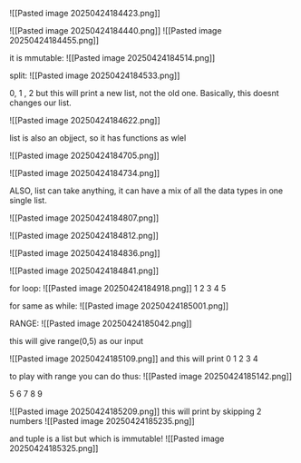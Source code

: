 ![[Pasted image 20250424184423.png]]

![[Pasted image 20250424184440.png]]
![[Pasted image 20250424184455.png]]

it is mmutable:
![[Pasted image 20250424184514.png]]

split:
![[Pasted image 20250424184533.png]]

0, 1 , 2
but this will print a new list, not the old one. Basically, this doesnt changes our list.

![[Pasted image 20250424184622.png]]

list is also an objject, so it has functions as wlel


![[Pasted image 20250424184705.png]]

![[Pasted image 20250424184734.png]]

ALSO, list can take anything, it can have a mix of all the data types in one single list.


![[Pasted image 20250424184807.png]]

![[Pasted image 20250424184812.png]]


![[Pasted image 20250424184836.png]]

![[Pasted image 20250424184841.png]]

for loop:
![[Pasted image 20250424184918.png]]
1
2
3
4
5



for same as while:
![[Pasted image 20250424185001.png]]

RANGE:
![[Pasted image 20250424185042.png]]

this will give range(0,5) as our input

![[Pasted image 20250424185109.png]]
and this will print
0
1
2
3
4



to play with range you can do thus:
![[Pasted image 20250424185142.png]]

5
6
7
8
9



![[Pasted image 20250424185209.png]]
this will print by skipping 2 numbers
![[Pasted image 20250424185235.png]]


and tuple is a list but which is immutable!
![[Pasted image 20250424185325.png]]



 

